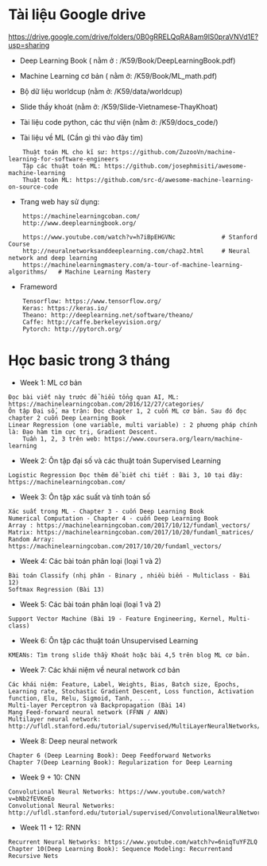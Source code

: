 
# Tài liệu Google drive 

https://drive.google.com/drive/folders/0B0gRRELQqRA8am9lS0praVNVd1E?usp=sharing

- Deep Learning Book ( nằm ở : /K59/Book/DeepLearningBook.pdf)
- Machine Learning cơ bản ( nằm ở: /K59/Book/ML_math.pdf)
- Bộ dữ liệu worldcup (nằm ở: /K59/data/worldcup)
- Slide thầy khoát (nằm ở: /K59/Slide-Vietnamese-ThayKhoat)
- Tài liệu code python, các thư viện (nằm ở: /K59/docs_code/)

- Tài liệu về ML (Cần gì thì vào đây tìm)
```youtrack
	Thuật toán ML cho kĩ sư: https://github.com/ZuzooVn/machine-learning-for-software-engineers
	Tập các thuật toán ML: https://github.com/josephmisiti/awesome-machine-learning
	Thuật toán ML: https://github.com/src-d/awesome-machine-learning-on-source-code
```

- Trang web hay sử dụng:
```youtrack
    https://machinelearningcoban.com/
    http://www.deeplearningbook.org/
    
    https://www.youtube.com/watch?v=h7iBpEHGVNc             # Stanford Course
    http://neuralnetworksanddeeplearning.com/chap2.html     # Neural network and deep learning
    https://machinelearningmastery.com/a-tour-of-machine-learning-algorithms/   # Machine Learning Mastery
``` 

- Frameword 
```youtrack
    Tensorflow: https://www.tensorflow.org/
    Keras: https://keras.io/
    Theano: http://deeplearning.net/software/theano/
    Caffe: http://caffe.berkeleyvision.org/
    Pytorch: http://pytorch.org/
``` 


# Học basic trong 3 tháng 
- Week 1: ML cơ bản 
```youtrack
Đọc bài viết này trước để hiểu tổng quan AI, ML: https://machinelearningcoban.com/2016/12/27/categories/
Ôn tập Đại số, ma trận: Đọc chapter 1, 2 cuốn ML cơ bản. Sau đó đọc chapter 2 cuốn Deep Learning Book 
Linear Regression (one variable, multi variable) : 2 phương pháp chính là: Đạo hàm tìm cực trị, Gradient Descent. 
    Tuần 1, 2, 3 trên web: https://www.coursera.org/learn/machine-learning

```

- Week 2: Ôn tập đại số và các thuật toán Supervised Learning 
```youtrack
Logistic Regression Đọc thêm để biết chi tiết : Bài 3, 10 tại đây: https://machinelearningcoban.com/
```

- Week 3: Ôn tập xác suất và tính toán số 
```youtrack
Xác suất trong ML - Chapter 3 - cuốn Deep Learning Book 
Numerical Computation - Chapter 4 - cuốn Deep Learning Book 
Array : https://machinelearningcoban.com/2017/10/12/fundaml_vectors/
Matrix: https://machinelearningcoban.com/2017/10/20/fundaml_matrices/
Random Array: https://machinelearningcoban.com/2017/10/20/fundaml_vectors/
```

- Week 4: Các bài toán phân loại (loại 1 và 2) 
```youtrack
Bài toán Classify (nhị phân - Binary , nhiều biến - Multiclass - Bài 12)
Softmax Regression (Bài 13)
```

- Week 5: Các bài toán phân loại (loại 1 và 2) 
```youtrack
Support Vector Machine (Bài 19 - Feature Engineering, Kernel, Multi-class)
```

- Week 6: Ôn tập các thuật toán Unsupervised Learning 
```youtrack
KMEANs: Tìm trong slide thầy Khoát hoặc bài 4,5 trên blog ML cơ bản.
```

- Week 7: Các khái niệm về neural network cơ bản 
```youtrack
Các khái niệm: Feature, Label, Weights, Bias, Batch size, Epochs, Learning rate, Stochastic Gradient Descent, Loss function, Activation function, Elu, Relu, Sigmoid, Tanh,  ...
Multi-layer Perceptron và Backpropagation (Bài 14)
Mạng Feed-forward neural network (FFNN / ANN)
Multilayer neural network: http://ufldl.stanford.edu/tutorial/supervised/MultiLayerNeuralNetworks/
```

- Week 8: Deep neural network 
```youtrack
Chapter 6 (Deep Learning Book): Deep Feedforward Networks 
Chapter 7(Deep Learning Book): Regularization for Deep Learning
```

- Week 9 + 10: CNN 
```youtrack
Convolutional Neural Networks: https://www.youtube.com/watch?v=bNb2fEVKeEo
Convolutional Neural Networks: http://ufldl.stanford.edu/tutorial/supervised/ConvolutionalNeuralNetwork/
```

- Week 11 + 12: RNN
```youtrack
Recurrent Neural Networks: https://www.youtube.com/watch?v=6niqTuYFZLQ
Chapter 10(Deep Learning Book): Sequence Modeling: Recurrentand Recursive Nets
```



